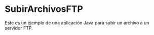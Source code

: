 # SubirArchivosFTP
Este es un ejemplo de una aplicación Java para subir un archivo a un servidor FTP.
